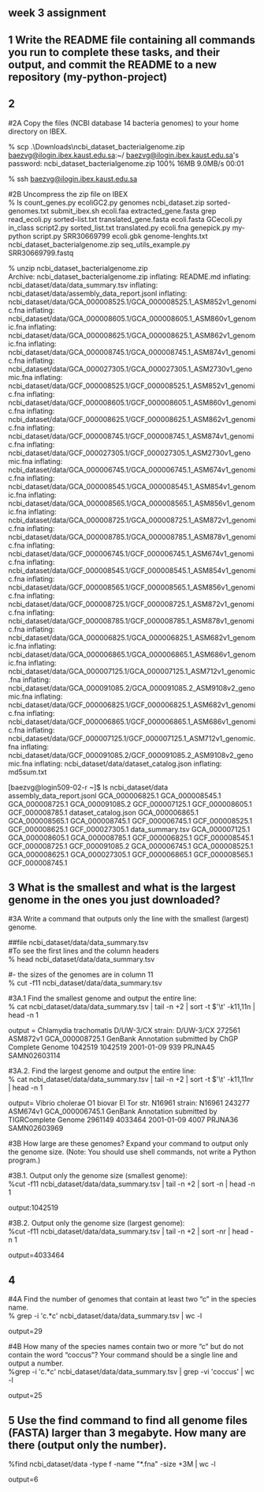 ## week 3 assignment

## 1 Write the README file containing all commands you run to complete these tasks, and their output, and commit the README to a new repository (my-python-project)

## 2
#2A Copy the files (NCBI database 14 bacteria genomes) to your home directory on IBEX. 
  
% scp .\Downloads\ncbi_dataset_bacterialgenome.zip baezvg@ilogin.ibex.kaust.edu.sa:~/
baezvg@ilogin.ibex.kaust.edu.sa's password:
ncbi_dataset_bacterialgenome.zip                                                                                  100%   16MB   9.0MB/s   00:01
  
% ssh baezvg@ilogin.ibex.kaust.edu.sa

#2B Uncompress the zip file on IBEX  
  % ls
count_genes.py  ecoliGC2.py           genomes                           ncbi_dataset.zip      sorted-genomes.txt  submit_ibex.sh
ecoli.faa       extracted_gene.fasta  grep                              read_ecoli.py         sorted-list.txt     translated_gene.fasta
ecoli.fasta     GCecoli.py            in_class                          script2.py            sorted_list.txt     translated.py
ecoli.fna       genepick.py           my-python                         script.py             SRR30669799
ecoli.gbk       genome-lenghts.txt    ncbi_dataset_bacterialgenome.zip  seq_utils_example.py  SRR30669799.fastq

  
  % unzip ncbi_dataset_bacterialgenome.zip  
Archive:  ncbi_dataset_bacterialgenome.zip
  inflating: README.md
  inflating: ncbi_dataset/data/data_summary.tsv
  inflating: ncbi_dataset/data/assembly_data_report.jsonl
  inflating: ncbi_dataset/data/GCA_000008525.1/GCA_000008525.1_ASM852v1_genomic.fna
  inflating: ncbi_dataset/data/GCA_000008605.1/GCA_000008605.1_ASM860v1_genomic.fna
  inflating: ncbi_dataset/data/GCA_000008625.1/GCA_000008625.1_ASM862v1_genomic.fna
  inflating: ncbi_dataset/data/GCA_000008745.1/GCA_000008745.1_ASM874v1_genomic.fna
  inflating: ncbi_dataset/data/GCA_000027305.1/GCA_000027305.1_ASM2730v1_genomic.fna
  inflating: ncbi_dataset/data/GCF_000008525.1/GCF_000008525.1_ASM852v1_genomic.fna
  inflating: ncbi_dataset/data/GCF_000008605.1/GCF_000008605.1_ASM860v1_genomic.fna
  inflating: ncbi_dataset/data/GCF_000008625.1/GCF_000008625.1_ASM862v1_genomic.fna
  inflating: ncbi_dataset/data/GCF_000008745.1/GCF_000008745.1_ASM874v1_genomic.fna
  inflating: ncbi_dataset/data/GCF_000027305.1/GCF_000027305.1_ASM2730v1_genomic.fna
  inflating: ncbi_dataset/data/GCA_000006745.1/GCA_000006745.1_ASM674v1_genomic.fna
  inflating: ncbi_dataset/data/GCA_000008545.1/GCA_000008545.1_ASM854v1_genomic.fna
  inflating: ncbi_dataset/data/GCA_000008565.1/GCA_000008565.1_ASM856v1_genomic.fna
  inflating: ncbi_dataset/data/GCA_000008725.1/GCA_000008725.1_ASM872v1_genomic.fna
  inflating: ncbi_dataset/data/GCA_000008785.1/GCA_000008785.1_ASM878v1_genomic.fna
  inflating: ncbi_dataset/data/GCF_000006745.1/GCF_000006745.1_ASM674v1_genomic.fna
  inflating: ncbi_dataset/data/GCF_000008545.1/GCF_000008545.1_ASM854v1_genomic.fna
  inflating: ncbi_dataset/data/GCF_000008565.1/GCF_000008565.1_ASM856v1_genomic.fna
  inflating: ncbi_dataset/data/GCF_000008725.1/GCF_000008725.1_ASM872v1_genomic.fna
  inflating: ncbi_dataset/data/GCF_000008785.1/GCF_000008785.1_ASM878v1_genomic.fna
  inflating: ncbi_dataset/data/GCA_000006825.1/GCA_000006825.1_ASM682v1_genomic.fna
  inflating: ncbi_dataset/data/GCA_000006865.1/GCA_000006865.1_ASM686v1_genomic.fna
  inflating: ncbi_dataset/data/GCA_000007125.1/GCA_000007125.1_ASM712v1_genomic.fna
  inflating: ncbi_dataset/data/GCA_000091085.2/GCA_000091085.2_ASM9108v2_genomic.fna
  inflating: ncbi_dataset/data/GCF_000006825.1/GCF_000006825.1_ASM682v1_genomic.fna
  inflating: ncbi_dataset/data/GCF_000006865.1/GCF_000006865.1_ASM686v1_genomic.fna
  inflating: ncbi_dataset/data/GCF_000007125.1/GCF_000007125.1_ASM712v1_genomic.fna
  inflating: ncbi_dataset/data/GCF_000091085.2/GCF_000091085.2_ASM9108v2_genomic.fna
  inflating: ncbi_dataset/data/dataset_catalog.json
  inflating: md5sum.txt

[baezvg@login509-02-r ~]$ ls ncbi_dataset/data  
assembly_data_report.jsonl  GCA_000006825.1  GCA_000008545.1  GCA_000008725.1  GCA_000091085.2  GCF_000007125.1  GCF_000008605.1  GCF_000008785.1
dataset_catalog.json        GCA_000006865.1  GCA_000008565.1  GCA_000008745.1  GCF_000006745.1  GCF_000008525.1  GCF_000008625.1  GCF_000027305.1
data_summary.tsv            GCA_000007125.1  GCA_000008605.1  GCA_000008785.1  GCF_000006825.1  GCF_000008545.1  GCF_000008725.1  GCF_000091085.2
GCA_000006745.1             GCA_000008525.1  GCA_000008625.1  GCA_000027305.1  GCF_000006865.1  GCF_000008565.1  GCF_000008745.1




## 3 What is the smallest and what is the largest genome in the ones you just downloaded?     
#3A Write a command that outputs only the line with the smallest (largest) genome. 

##file ncbi_dataset/data/data_summary.tsv  
#To see the first lines and the column headers  
  % head ncbi_dataset/data/data_summary.tsv

#- the sizes of the genomes are in column 11  
  % cut -f11 ncbi_dataset/data/data_summary.tsv

#3A.1 Find the smallest genome and output the entire line:  
  % cat ncbi_dataset/data/data_summary.tsv | tail -n +2 | sort -t $'\t' -k11,11n | head -n 1

  output = Chlamydia trachomatis D/UW-3/CX         strain: D/UW-3/CX       272561  ASM872v1        GCA_000008725.1 GenBank Annotation submitted by ChGP    Complete Genome     1042519 1042519 2001-01-09      939     PRJNA45 SAMN02603114

#3A.2. Find the largest genome and output the entire line:  
  % cat ncbi_dataset/data/data_summary.tsv | tail -n +2 | sort -t $'\t' -k11,11nr | head -n 1

  output= Vibrio cholerae O1 biovar El Tor str. N16961            strain: N16961  243277  ASM674v1        GCA_000006745.1 GenBank Annotation submitted by TIGRComplete Genome 2961149 4033464 2001-01-09      4007    PRJNA36 SAMN02603969

#3B How large are these genomes? Expand your command to output only the genome size. (Note: You should use shell commands, not write a Python program.)  

#3B.1. Output only the genome size (smallest genome):  
   %cut -f11 ncbi_dataset/data/data_summary.tsv | tail -n +2 | sort -n | head -n 1

   output:1042519

#3B.2. Output only the genome size (largest genome):  
   %cut -f11 ncbi_dataset/data/data_summary.tsv | tail -n +2 | sort -nr | head -n 1

   output=4033464

## 4
#4A Find the number of genomes that contain at least two “c” in the species name.     
  % grep -i 'c.*c' ncbi_dataset/data/data_summary.tsv | wc -l

  output=29


#4B How many of the species names contain two or more “c” but do not contain the word “coccus”? Your command should be a single line and output a number.  
  %grep -i 'c.*c' ncbi_dataset/data/data_summary.tsv | grep -vi 'coccus' | wc -l

  output=25

## 5 Use the find command to find all genome files (FASTA) larger than 3 megabyte. How many are there (output only the number).  

%find ncbi_dataset/data -type f -name "*.fna" -size +3M | wc -l

output=6
